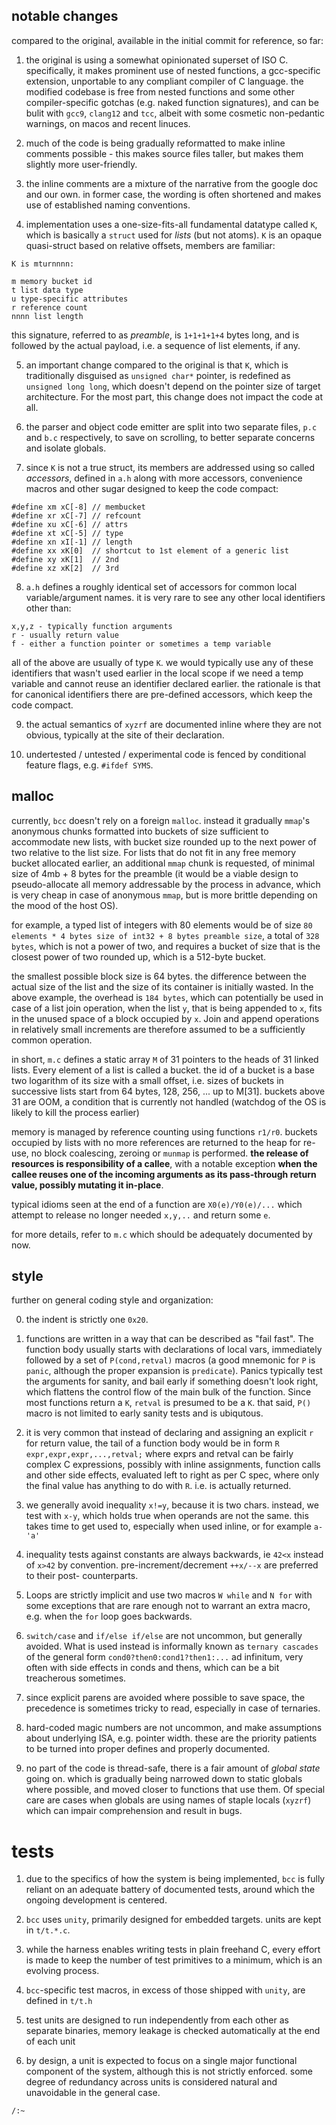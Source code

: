 ## notable changes

compared to the original, available in the initial commit for reference, so far:

1. the original is using a somewhat opinionated superset of ISO C. specifically, it makes prominent use of nested functions, a gcc-specific extension, unportable to any compliant compiler of C language. the modified codebase is free from nested functions and some other compiler-specific gotchas (e.g. naked function signatures), and can be bulit with `gcc9`, `clang12` and `tcc`, albeit with some cosmetic non-pedantic warnings, on macos and recent linuces.

2. much of the code is being gradually reformatted to make inline comments possible - this makes source files taller, but makes them slightly more user-friendly.

3. the inline comments are a mixture of the narrative from the google doc and our own. in former case, the wording is often shortened and makes use of established naming conventions.

4. implementation uses a one-size-fits-all fundamental datatype called `K`, which is basically a `struct` used for *lists* (but not atoms). `K` is an opaque quasi-struct based on relative offsets, members are familiar:

```
K is mturnnnn:

m memory bucket id
t list data type
u type-specific attributes
r reference count
nnnn list length
```

this signature, referred to as *preamble*, is `1+1+1+1+4` bytes long, and is followed by the actual payload, i.e. a sequence of list elements, if any.

5. an important change compared to the original is that `K`, which is traditionally disguised as `unsigned char*` pointer, is redefined as `unsigned long long`, which doesn't depend on the pointer size of target architecture. For the most part, this change does not impact the code at all.

6. the parser and object code emitter are split into two separate files, `p.c` and `b.c` respectively, to save on scrolling, to better separate concerns and isolate globals.

7. since `K` is not a true struct, its members are addressed using so called *accessors*, defined in `a.h` along with more accessors, convenience macros and other sugar designed to keep the code compact:

```
#define xm xC[-8] // membucket
#define xr xC[-7] // refcount
#define xu xC[-6] // attrs
#define xt xC[-5] // type
#define xn xI[-1] // length
#define xx xK[0]  // shortcut to 1st element of a generic list
#define xy xK[1]  // 2nd
#define xz xK[2]  // 3rd
```

8. `a.h` defines a roughly identical set of accessors for common local variable/argument names. it is very rare to see any other local identifiers other than:

```
x,y,z - typically function arguments
r - usually return value
f - either a function pointer or sometimes a temp variable
```

all of the above are usually of type `K`. we would typically use any of these identifiers that wasn't used earlier in the local scope if we need a temp variable and cannot reuse an identifier declared earlier. the rationale is that for canonical identifiers there are pre-defined accessors, which keep the code compact.

9. the actual semantics of `xyzrf` are documented inline where they are not obvious, typically at the site of their declaration.

10. undertested / untested / experimental code is fenced by conditional feature flags, e.g. `#ifdef SYMS`.

## malloc

currently, `bcc` doesn't rely on a foreign `malloc`. instead it gradually `mmap`'s  anonymous chunks formatted into buckets of size sufficient to accommodate new lists, with bucket size rounded up to the next power of two relative to the list size. For lists that do not fit in any free memory bucket allocated earlier, an additional `mmap` chunk is requested, of minimal size of 4mb + 8 bytes for the preamble (it would be a viable design to pseudo-allocate all memory addressable by the process in advance, which is very cheap in case of anonymous `mmap`, but is more brittle depending on the mood of the host OS).

for example, a typed list of integers with 80 elements would be of size `80 elements * 4 bytes size of int32 + 8 bytes preamble size`, a total of `328 bytes`, which is not a power of two, and requires a bucket of size that is the closest power of two rounded up, which is a 512-byte bucket.

the smallest possible block size is 64 bytes. the difference between the actual size of the list and the size of its container is initially wasted.  In the above example, the overhead is `184 bytes`, which can potentially be used in case of a list join operation, when the list `y`, that is being appended to `x`, fits in the unused space of a block occupied by `x`. Join and append operations in relatively small increments are therefore assumed to be a sufficiently common operation.

in short, `m.c` defines a static array `M` of 31 pointers to the heads of 31 linked lists. Every element of a list is called a bucket. the id of a bucket is a base two logarithm of its size with a small offset, i.e. sizes of buckets in successive lists start from 64 bytes, 128, 256, ... up to M[31]. buckets above 31 are OOM, a condition that is currently not handled (watchdog of the OS is likely to kill the process earlier)

memory is managed by reference counting using functions `r1/r0`. buckets occupied by lists with no more references are returned to the heap for re-use, no block coalescing, zeroing or `munmap` is performed. **the release of resources is responsibility of a callee**, with a notable exception **when the callee reuses one of the incoming arguments as its pass-through return value, possibly mutating it in-place**.

typical idioms seen at the end of a function are `X0(e)/Y0(e)/...` which attempt to release no longer needed `x,y,..` and return some `e`.

for more details, refer to `m.c` which should be adequately documented by now.

## style

further on general coding style and organization:

0. the indent is strictly one `0x20`.

1. functions are written in a way that can be described as "fail fast". The function body usually starts with declarations of local vars, immediately followed by a set of `P(cond,retval)` macros (a good mnemonic for `P` is `panic`, although the proper expansion is `predicate`). Panics typically test the arguments for sanity, and bail early if something doesn't look right, which flattens the control flow of the main bulk of the function. Since most functions return a `K`, `retval` is presumed to be a `K`. that said, `P()` macro is not limited to early sanity tests and is ubiqutous.

2. it is very common that instead of declaring and assigning an explicit `r` for return value, the tail of a function body would be in form `R expr,expr,expr,...,retval;` where exprs and retval can be fairly complex C expressions, possibly with inline assignments, function calls and other side effects, evaluated left to right as per C spec, where only the final value has anything to do with `R`. i.e. is actually returned.

3. we generally avoid inequality `x!=y`, because it is two chars. instead, we test with `x-y`, which holds true when operands are not the same. this takes time to get used to, especially when used inline, or for example `a-'a'`

4. inequality tests against constants are always backwards, ie `42<x` instead of `x>42` by convention. pre-increment/decrement `++x/--x` are preferred to their post- counterparts.

5. Loops are strictly implicit and use two macros `W while` and `N for` with some exceptions that are rare enough not to warrant an extra macro, e.g. when the `for` loop goes backwards.

6. `switch/case` and `if/else if/else` are not uncommon, but generally avoided. What is used instead is informally known as `ternary cascades` of the general form `cond0?then0:cond1?then1:...` ad infinitum, very often with side effects in conds and thens, which can be a bit treacherous sometimes.

7. since explicit parens are avoided where possible to save space, the precedence is sometimes tricky to read, especially in case of ternaries.

8. hard-coded magic numbers are not uncommon, and make assumptions about underlying ISA, e.g. pointer width. these are the priority patients to be turned into proper defines and properly documented.

9. no part of the code is thread-safe, there is a fair amount of *global state* going on. which is gradually being narrowed down to static globals where possible, and moved closer to functions that use them. Of special care are cases when globals are using names of staple locals (`xyzrf`) which can impair comprehension and result in bugs.


# tests

1. due to the specifics of how the system is being implemented, `bcc` is fully reliant on an adequate battery of documented tests, around which the ongoing development is centered.

1. `bcc` uses `unity`, primarily designed for embedded targets. units are kept in `t/t.*.c`.

2. while the harness enables writing tests in plain freehand C, every effort is made to keep the number of test primitives to a minimum, which is an evolving process.

3. `bcc`-specific test macros, in excess of those shipped with `unity`, are defined in `t/t.h`

4. test units are designed to run independently from each other as separate binaries, memory leakage is checked automatically at the end of each unit

5. by design, a unit is expected to focus on a single major functional component of the system, although this is not strictly enforced. some degree of redundancy across units is considered natural and unavoidable in the general case.

`/:~`
